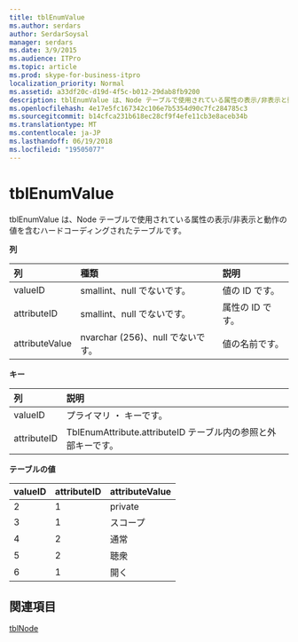 ```yaml
---
title: tblEnumValue
ms.author: serdars
author: SerdarSoysal
manager: serdars
ms.date: 3/9/2015
ms.audience: ITPro
ms.topic: article
ms.prod: skype-for-business-itpro
localization_priority: Normal
ms.assetid: a33df20c-d19d-4f5c-b012-29dab8fb9200
description: tblEnumValue は、Node テーブルで使用されている属性の表示/非表示と動作の値を含むハードコーディングされたテーブルです。
ms.openlocfilehash: 4e17e5fc167342c106e7b5354d90c7fc284785c3
ms.sourcegitcommit: b14cfca231b618ec28cf9f4efe11cb3e8aceb34b
ms.translationtype: MT
ms.contentlocale: ja-JP
ms.lasthandoff: 06/19/2018
ms.locfileid: "19505077"
---
```

# <a name="tblenumvalue"></a>tblEnumValue
 
tblEnumValue は、Node テーブルで使用されている属性の表示/非表示と動作の値を含むハードコーディングされたテーブルです。
  
**列**

|**列**|**種類**|**説明**|
|:-----|:-----|:-----|
|valueID  <br/> |smallint、null でないです。  <br/> |値の ID です。  <br/> |
|attributeID  <br/> |smallint、null でないです。  <br/> |属性の ID です。  <br/> |
|attributeValue  <br/> |nvarchar (256)、null でないです。  <br/> |値の名前です。  <br/> |
   
**キー**

|**列**|**説明**|
|:-----|:-----|
|valueID  <br/> |プライマリ ・ キーです。  <br/> |
|attributeID  <br/> |TblEnumAttribute.attributeID テーブル内の参照と外部キーです。  <br/> |
   
**テーブルの値**

|**valueID**|**attributeID**|**attributeValue**|
|:-----|:-----|:-----|
|2  <br/> |1  <br/> |private  <br/> |
|3  <br/> |1  <br/> |スコープ  <br/> |
|4  <br/> |2  <br/> |通常  <br/> |
|5  <br/> |2  <br/> |聴衆  <br/> |
|6  <br/> |1  <br/> |開く  <br/> |
   
## <a name="see-also"></a>関連項目

[tblNode](tblnode.md)